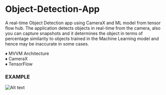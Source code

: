 # Object-Detection-App
A real-time Object Detection app using CameraX and ML model from tensor flow hub. The application detects objects in real-time from the camera, also you can capture snapshots and it determines the object in terms of percentage similarity to objects trained in the Machine Learning model and hence may be inaccurate in some cases.

♦ MVVM Architecture\
♦ CameraX\
♦ TensorFlow

### EXAMPLE
![Alt text](https://user-images.githubusercontent.com/21196875/87051297-07dd3880-c21d-11ea-8854-9a12b09f6e26.png "Optional title")
